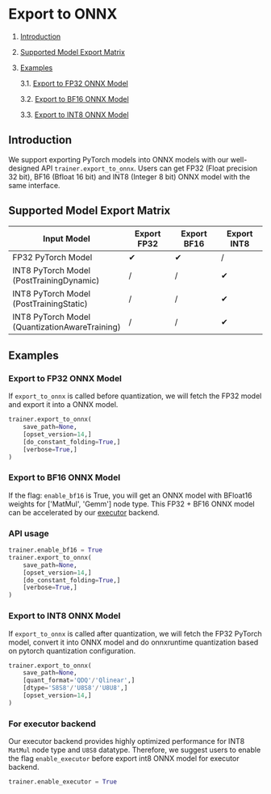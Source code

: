 # Export to ONNX

1. [Introduction](#introduction)

2. [Supported Model Export Matrix](#supported-model-export-matrix)

3. [Examples](#examples)

    3.1. [Export to FP32 ONNX Model](#export-to-fp32-onnx-model)

    3.2. [Export to BF16 ONNX Model](#export-to-bf16-onnx-model)

    3.3. [Export to INT8 ONNX Model](#export-to-int8-onnx-model)


## Introduction
We support exporting PyTorch models into ONNX models with our well-designed API `trainer.export_to_onnx`. Users can get FP32 (Float precision 32 bit), BF16 (Bfloat 16 bit) and INT8 (Integer 8 bit) ONNX model with the same interface.


## Supported Model Export Matrix

| Input Model | Export FP32 | Export BF16 | Export INT8 |
| --- | --- | --- | --- |
| FP32 PyTorch Model | &#10004; | &#10004; | / |
| INT8 PyTorch Model <br> (PostTrainingDynamic) | / | / | &#10004; |
| INT8 PyTorch Model <br> (PostTrainingStatic) | / | / | &#10004; |
| INT8 PyTorch Model <br> (QuantizationAwareTraining) | / | / | &#10004; |


## Examples

### Export to FP32 ONNX Model

If `export_to_onnx` is called before quantization, we will fetch the FP32 model and export it into a ONNX model.

```py
trainer.export_to_onnx(
    save_path=None, 
    [opset_version=14,]
    [do_constant_folding=True,]
    [verbose=True,]
)
```

### Export to BF16 ONNX Model

If the flag: `enable_bf16` is True, you will get an ONNX model with BFloat16 weights for ['MatMul', 'Gemm'] node type. This FP32 + BF16 ONNX model can be accelerated by our [executor](../intel_extension_for_transformers/transformers/runtime/) backend.

### API usage

```py
trainer.enable_bf16 = True
trainer.export_to_onnx(
    save_path=None, 
    [opset_version=14,]
    [do_constant_folding=True,]
    [verbose=True,]
)
```

### Export to INT8 ONNX Model

If `export_to_onnx` is called after quantization, we will fetch the FP32 PyTorch model, convert it into ONNX model and do onnxruntime quantization based on pytorch quantization configuration.

```py
trainer.export_to_onnx(
    save_path=None,
    [quant_format='QDQ'/'Qlinear',]
    [dtype='S8S8'/'U8S8'/'U8U8',]
    [opset_version=14,]
)
```

### **For executor backend**
Our executor backend provides highly optimized performance for INT8 `MatMul` node type and `U8S8` datatype. Therefore, we suggest users to enable the flag `enable_executor` before export int8 ONNX model for executor backend.

```py
trainer.enable_executor = True
```
